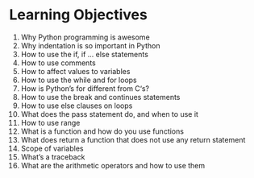 # Learning Objectives #
1. Why Python programming is awesome
2. Why indentation is so important in Python
3. How to use the if, if ... else statements
4. How to use comments
5. How to affect values to variables
6. How to use the while and for loops
7. How is Python’s for different from C‘s?
8. How to use the break and continues statements
9. How to use else clauses on loops
10. What does the pass statement do, and when to use it
11. How to use range
12. What is a function and how do you use functions
13. What does return a function that does not use any return statement
14. Scope of variables
15. What’s a traceback
16. What are the arithmetic operators and how to use them

